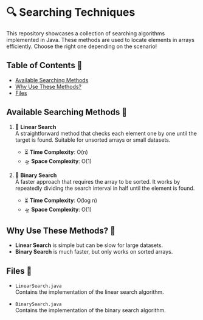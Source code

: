 
# 🔍 Searching Techniques

This repository showcases a collection of searching algorithms implemented in Java. These methods are used to locate elements in arrays efficiently. Choose the right one depending on the scenario!


## Table of Contents 📑
- [Available Searching Methods](#available-searching-methods)
- [Why Use These Methods?](#why-use-these-methods?)
- [Files](#files)

## Available Searching Methods 📑

1. 📏 **Linear Search**  
   A straightforward method that checks each element one by one until the target is found. Suitable for unsorted arrays or small datasets.

   - ⏳ **Time Complexity**: O(n)
   - 🛸 **Space Complexity**: O(1)

2. 📶 **Binary Search**  
   A faster approach that requires the array to be sorted. It works by repeatedly dividing the search interval in half until the element is found.

   - ⏳ **Time Complexity**: O(log n)
   - 🛸 **Space Complexity**: O(1)

## Why Use These Methods? 🌟

- **Linear Search** is simple but can be slow for large datasets.
- **Binary Search** is much faster, but only works on sorted arrays.

## Files 📂

- `LinearSearch.java`  
  Contains the implementation of the linear search algorithm.

- `BinarySearch.java`  
  Contains the implementation of the binary search algorithm.


